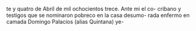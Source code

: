 te y quatro de Abril de mil ochocientos trece. Ante mi el co- cribano y testigos que se nominaron pobreco en la casa desumo- rada enfermo en camada Domingo Palacios (alias Quintana) ye-